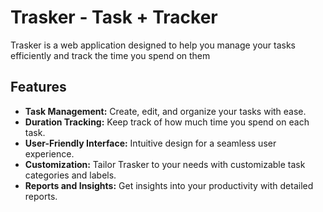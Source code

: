# Trasker - Task + Tracker

Trasker is a web application designed to help you manage your tasks efficiently and track the time you spend on them

## Features

- **Task Management:** Create, edit, and organize your tasks with ease.
- **Duration Tracking:** Keep track of how much time you spend on each task.
- **User-Friendly Interface:** Intuitive design for a seamless user experience.
- **Customization:** Tailor Trasker to your needs with customizable task categories and labels.
- **Reports and Insights:** Get insights into your productivity with detailed reports.
